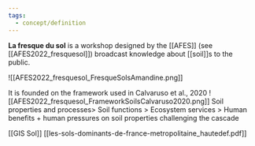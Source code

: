 ```yaml
---
tags:
  - concept/definition
---
```

**La fresque du sol** is a workshop designed by the [[AFES]] (see [[AFES2022_fresquesol]])  broadcast knowledge about [[soil]]s to the public.

![[AFES2022_fresquesol_FresqueSolsAmandine.png]]

It is founded on the framework used in Calvaruso et al., 2020
![[AFES2022_fresquesol_FrameworkSoilsCalvaruso2020.png]]
Soil properties and processes> Soil functions > Ecosystem services > Human benefits
\+ human pressures on soil properties challenging the cascade

[[GIS Sol]]
[[les-sols-dominants-de-france-metropolitaine_hautedef.pdf]]
